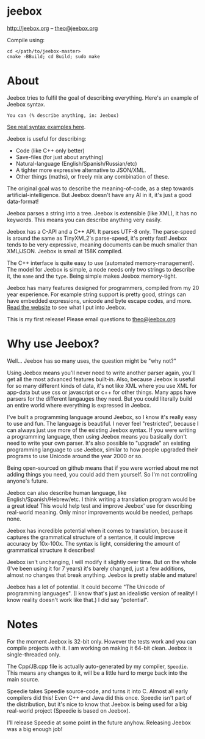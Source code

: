 # jeebox

http://jeebox.org – theo@jeebox.org

Compile using:

    cd </path/to/jeebox-master>
    cmake -BBuild; cd Build; sudo make

# About
Jeebox tries to fulfil the goal of describing everything. Here's an example of Jeebox syntax.

	You can (% describe anything, in: Jeebox)

[See real syntax examples here](http://jeebox.org/stuff/introduction). 

Jeebox is useful for describing:

* Code (like C++ only better)
* Save-files (for just about anything)
* Natural-language (English/Spanish/Russian/etc)
* A tighter more expressive alternative to JSON/XML.
* Other things (maths), or freely mix any combination of these.

The original goal was to describe the meaning-of-code, as a step towards artificial-intelligence. But Jeebox doesn't have any AI in it, it's just a good data-format!

Jeebox parses a string into a tree. Jeebox is extensible (like XML), it has no keywords. This means you can describe anything very easily.

Jeebox has a C-API and a C++ API. It parses UTF-8 only. The parse-speed is around the same as TinyXML2's parse-speed, it's pretty fast! Jeebox tends to be very expressive, meaning documents can be much smaller than XML/JSON. Jeebox is small at 158K compiled.

The C++ interface is quite easy to use (automated memory-management). The model for Jeebox is simple, a node needs only two strings to describe it, the `name` and the `type`. Being simple makes Jeebox memory-tight.

Jeebox has many features designed for programmers, compiled from my 20 year experience. For example string support is pretty good, strings can have embedded expressions, unicode and byte escape codes, and more. [Read the website](http://jeebox.org/stuff/introduction) to see what I put into Jeebox.

This is my first release! Please email questions to theo@jeebox.org


# Why use Jeebox?

Well... Jeebox has so many uses, the question might be "why not?"

Using Jeebox means you'll never need to write another parser again, you'll get all the most advanced features built-in. Also, because Jeebox is useful for so many different kinds of data, it's not like XML where you use XML for app-data but use css or javascript or c++ for other things. Many apps have parsers for the different langauges they need. But you could literally build an entire world where everything is expressed in Jeebox.

I've built a programming language around Jeebox, so I know it's really easy to use and fun. The language is beautiful. I never feel "restricted", because I can always just use more of the existing Jeebox syntax. If you were writing a programming language, then using Jeebox means you basically don't need to write your own parser. It's also possible to "upgrade" an existing programming language to use Jeebox, similar to how people upgraded their programs to use Unicode around the year 2000 or so.

Being open-sourced on github means that if you were worried about me not adding things you need, you could add them yourself. So I'm not controlling anyone's future.

Jeebox can also describe human language, like English/Spanish/Hebrew/etc. I think writing a translation program would be a great idea! This would help test and improve Jeebox' use for describing real-world meaning. Only minor improvements would be needed, perhaps none.

Jeebox has incredible potential when it comes to translation, because it captures the grammatical structure of a sentance, it could improve accuracy by 10x-100x. The syntax is light, considering the amount of grammatical structure it describes!
    
Jeebox isn't unchanging, I will modify it slightly over time. But on the whole (I've been using it for 7 years) it's barely changed, just a few additions, almost no changes that break anything. Jeebox is pretty stable and mature!

Jeebox has a lot of potential. It could become "The Unicode of programming languages". (I know that's just an idealistic version of reality! I know reality doesn't work like that.) I did say "potential".


# Notes

For the moment Jeebox is 32-bit only. However the tests work and you can compile projects with it. I am working on making it 64-bit clean. Jeebox is single-threaded only.

The Cpp/JB.cpp file is actually auto-generated by my compiler, `Speedie`. This means any changes to it, will be a little hard to merge back into the main source.

Speedie takes Speedie source-code, and turns it into C. Almost all early compilers did this! Even C++ and Java did this once. Speedie isn't part of the distribution, but it's nice to know that Jeebox is being used for a big real-world project (Speedie is based on Jeebox).

I'll release Speedie at some point in the future anyhow. Releasing Jeebox was a big enough job!
